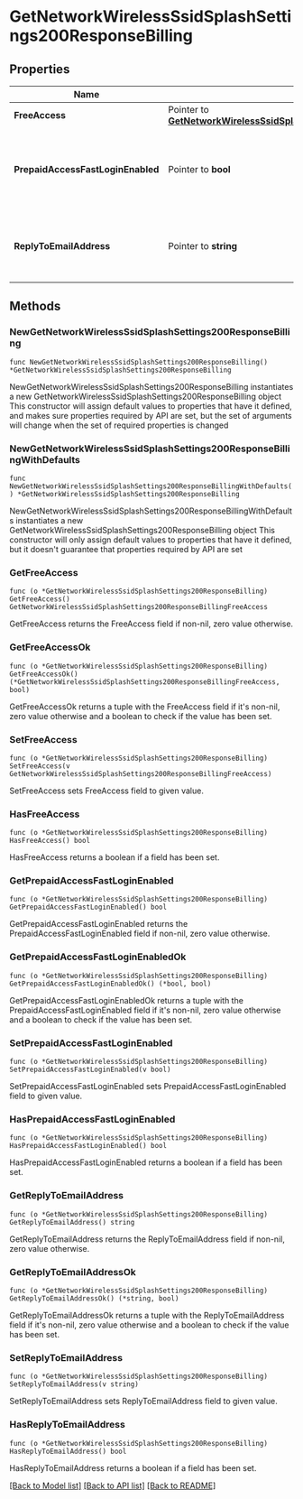 # GetNetworkWirelessSsidSplashSettings200ResponseBilling

## Properties

Name | Type | Description | Notes
------------ | ------------- | ------------- | -------------
**FreeAccess** | Pointer to [**GetNetworkWirelessSsidSplashSettings200ResponseBillingFreeAccess**](GetNetworkWirelessSsidSplashSettings200ResponseBillingFreeAccess.md) |  | [optional] 
**PrepaidAccessFastLoginEnabled** | Pointer to **bool** | Whether or not billing uses the fast login prepaid access option. | [optional] 
**ReplyToEmailAddress** | Pointer to **string** | The email address that reeceives replies from clients | [optional] 

## Methods

### NewGetNetworkWirelessSsidSplashSettings200ResponseBilling

`func NewGetNetworkWirelessSsidSplashSettings200ResponseBilling() *GetNetworkWirelessSsidSplashSettings200ResponseBilling`

NewGetNetworkWirelessSsidSplashSettings200ResponseBilling instantiates a new GetNetworkWirelessSsidSplashSettings200ResponseBilling object
This constructor will assign default values to properties that have it defined,
and makes sure properties required by API are set, but the set of arguments
will change when the set of required properties is changed

### NewGetNetworkWirelessSsidSplashSettings200ResponseBillingWithDefaults

`func NewGetNetworkWirelessSsidSplashSettings200ResponseBillingWithDefaults() *GetNetworkWirelessSsidSplashSettings200ResponseBilling`

NewGetNetworkWirelessSsidSplashSettings200ResponseBillingWithDefaults instantiates a new GetNetworkWirelessSsidSplashSettings200ResponseBilling object
This constructor will only assign default values to properties that have it defined,
but it doesn't guarantee that properties required by API are set

### GetFreeAccess

`func (o *GetNetworkWirelessSsidSplashSettings200ResponseBilling) GetFreeAccess() GetNetworkWirelessSsidSplashSettings200ResponseBillingFreeAccess`

GetFreeAccess returns the FreeAccess field if non-nil, zero value otherwise.

### GetFreeAccessOk

`func (o *GetNetworkWirelessSsidSplashSettings200ResponseBilling) GetFreeAccessOk() (*GetNetworkWirelessSsidSplashSettings200ResponseBillingFreeAccess, bool)`

GetFreeAccessOk returns a tuple with the FreeAccess field if it's non-nil, zero value otherwise
and a boolean to check if the value has been set.

### SetFreeAccess

`func (o *GetNetworkWirelessSsidSplashSettings200ResponseBilling) SetFreeAccess(v GetNetworkWirelessSsidSplashSettings200ResponseBillingFreeAccess)`

SetFreeAccess sets FreeAccess field to given value.

### HasFreeAccess

`func (o *GetNetworkWirelessSsidSplashSettings200ResponseBilling) HasFreeAccess() bool`

HasFreeAccess returns a boolean if a field has been set.

### GetPrepaidAccessFastLoginEnabled

`func (o *GetNetworkWirelessSsidSplashSettings200ResponseBilling) GetPrepaidAccessFastLoginEnabled() bool`

GetPrepaidAccessFastLoginEnabled returns the PrepaidAccessFastLoginEnabled field if non-nil, zero value otherwise.

### GetPrepaidAccessFastLoginEnabledOk

`func (o *GetNetworkWirelessSsidSplashSettings200ResponseBilling) GetPrepaidAccessFastLoginEnabledOk() (*bool, bool)`

GetPrepaidAccessFastLoginEnabledOk returns a tuple with the PrepaidAccessFastLoginEnabled field if it's non-nil, zero value otherwise
and a boolean to check if the value has been set.

### SetPrepaidAccessFastLoginEnabled

`func (o *GetNetworkWirelessSsidSplashSettings200ResponseBilling) SetPrepaidAccessFastLoginEnabled(v bool)`

SetPrepaidAccessFastLoginEnabled sets PrepaidAccessFastLoginEnabled field to given value.

### HasPrepaidAccessFastLoginEnabled

`func (o *GetNetworkWirelessSsidSplashSettings200ResponseBilling) HasPrepaidAccessFastLoginEnabled() bool`

HasPrepaidAccessFastLoginEnabled returns a boolean if a field has been set.

### GetReplyToEmailAddress

`func (o *GetNetworkWirelessSsidSplashSettings200ResponseBilling) GetReplyToEmailAddress() string`

GetReplyToEmailAddress returns the ReplyToEmailAddress field if non-nil, zero value otherwise.

### GetReplyToEmailAddressOk

`func (o *GetNetworkWirelessSsidSplashSettings200ResponseBilling) GetReplyToEmailAddressOk() (*string, bool)`

GetReplyToEmailAddressOk returns a tuple with the ReplyToEmailAddress field if it's non-nil, zero value otherwise
and a boolean to check if the value has been set.

### SetReplyToEmailAddress

`func (o *GetNetworkWirelessSsidSplashSettings200ResponseBilling) SetReplyToEmailAddress(v string)`

SetReplyToEmailAddress sets ReplyToEmailAddress field to given value.

### HasReplyToEmailAddress

`func (o *GetNetworkWirelessSsidSplashSettings200ResponseBilling) HasReplyToEmailAddress() bool`

HasReplyToEmailAddress returns a boolean if a field has been set.


[[Back to Model list]](../README.md#documentation-for-models) [[Back to API list]](../README.md#documentation-for-api-endpoints) [[Back to README]](../README.md)


